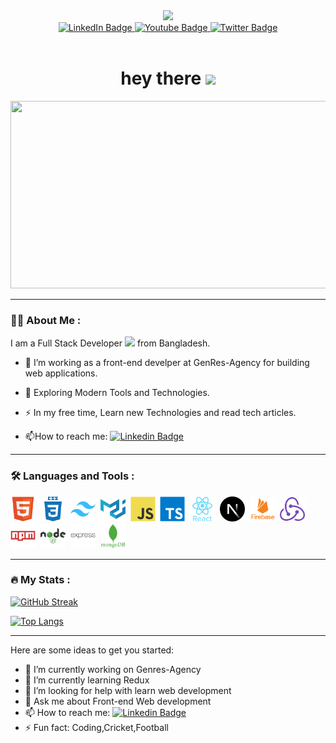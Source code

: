 <div id="header" align="center">
  <img src="https://media.giphy.com/media/gjrYDwbjnK8x36xZIO/giphy.gif" width="100"/>

  <div id="badges">
  <a href="https://www.linkedin.com/in/ashik-rahman100">
    <img src="https://img.shields.io/badge/LinkedIn-blue?style=for-the-badge&logo=linkedin&logoColor=white" alt="LinkedIn Badge"/>
  </a>
  <a href="https://www.youtube.com/@ashik-rahman">
    <img src="https://img.shields.io/badge/YouTube-red?style=for-the-badge&logo=youtube&logoColor=white" alt="Youtube Badge"/>
  </a>
  <a href="https://twitter.com/ashikrahman9194">
    <img src="https://img.shields.io/badge/Twitter-blue?style=for-the-badge&logo=twitter&logoColor=white" alt="Twitter Badge"/>
  </a>
</div>

<img src="https://komarev.com/ghpvc/?username=Ashik-Rahman100&style=flat-square&color=blue" alt=""/>

<h1>
  hey there
  <img src="https://media.giphy.com/media/hvRJCLFzcasrR4ia7z/giphy.gif" width="30px"/>
</h1>

<div align="center">
  <img src="https://media.giphy.com/media/Y4ak9Ki2GZCbJxAnJD/giphy.gif" width="600" height="300"/>
</div>
</div>


  ---

### :woman_technologist: About Me :
I am a Full Stack Developer <img src="https://media.giphy.com/media/WUlplcMpOCEmTGBtBW/giphy.gif" width="30"> from Bangladesh.

- :telescope: I’m working as a front-end develper at GenRes-Agency for building web applications.
- :seedling: Exploring Modern Tools and Technologies.

- :zap: In my free time, Learn new Technologies and read tech articles.

- :mailbox:How to reach me: [![Linkedin Badge](https://img.shields.io/badge/-Ashik-blue?style=flat&logo=Linkedin&logoColor=white)](https://www.linkedin.com/in/ashik-rahman100/)

---

### :hammer_and_wrench: Languages and Tools :
<div>
    <img src="https://github.com/devicons/devicon/blob/master/icons/html5/html5-original.svg" title="HTML5" alt="HTML" width="40" height="40"/>&nbsp;
    <img src="https://github.com/devicons/devicon/blob/master/icons/css3/css3-plain-wordmark.svg"  title="CSS3" alt="CSS" width="40" height="40"/>&nbsp;
    <img src="https://github.com/devicons/devicon/blob/master/icons/tailwindcss/tailwindcss-plain.svg"  title="Tailwind CSS" alt="Tailwind CSS" width="40" height="40"/>&nbsp;
    <img src="https://github.com/devicons/devicon/blob/master/icons/materialui/materialui-original.svg" title="Material UI" alt="Material UI" width="40" height="40"/>&nbsp;
    <img src="https://github.com/devicons/devicon/blob/master/icons/javascript/javascript-original.svg" title="JavaScript" alt="JavaScript" width="40" height="40"/>&nbsp;
    <img src="https://github.com/devicons/devicon/blob/master/icons/typescript/typescript-original.svg" title="Typescript"  alt="Typescript" width="40" height="40"/>&nbsp;
  <img src="https://github.com/devicons/devicon/blob/master/icons/react/react-original-wordmark.svg" title="React" alt="React" width="40" height="40"/>&nbsp;
  <img src="https://github.com/devicons/devicon/blob/master/icons/nextjs/nextjs-original.svg" title="Nextjs" alt="NextJs" width="40" height="40"/>&nbsp;
    <img src="https://github.com/devicons/devicon/blob/master/icons/firebase/firebase-plain-wordmark.svg" title="Firebase" alt="Firebase" width="40" height="40"/>&nbsp;
  <img src="https://github.com/devicons/devicon/blob/master/icons/redux/redux-original.svg" title="Redux" alt="Redux " width="40" height="40"/>&nbsp;
  <img src="https://github.com/devicons/devicon/blob/master/icons/npm/npm-original-wordmark.svg"  title="NPM" alt="NPM" width="40" height="40"/>&nbsp;
  <img src="https://github.com/devicons/devicon/blob/master/icons/nodejs/nodejs-original-wordmark.svg" title="NodeJS" alt="NodeJS" width="40" height="40"/>&nbsp;
  <img src="https://github.com/devicons/devicon/blob/master/icons/express/express-original-wordmark.svg" title="Express JS" alt="Express JS" width="40" height="40"/>&nbsp;
  <img src="https://github.com/devicons/devicon/blob/master/icons/mongodb/mongodb-plain-wordmark.svg" title="Mongo DB" alt="Mongo Db" width="40" height="40"/>&nbsp;
</div>

---

### :fire: My Stats :

[![GitHub Streak](https://github-readme-streak-stats.herokuapp.com?user=Ashik-Rahman100&theme=dark&mode=weekly)](https://git.io/streak-stats)

[![Top Langs](https://github-readme-stats.vercel.app/api/top-langs/?username=Ashik-Rahman100&layout=compact&theme=vision-friendly-dark)](https://github.com/anuraghazra/github-readme-stats)


---
Here are some ideas to get you started:

- 🔭 I’m currently working on Genres-Agency
- 🌱 I’m currently learning Redux
- 🤔 I’m looking for help with learn web development
- 💬 Ask me about Front-end Web development
- 📫 How to reach me: [![Linkedin Badge](https://img.shields.io/badge/-Ashik-blue?style=flat&logo=Linkedin&logoColor=white)](https://www.linkedin.com/in/ashik-rahman100/)
- ⚡ Fun fact: Coding,Cricket,Football










































